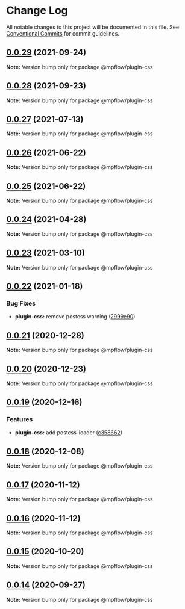 # Change Log

All notable changes to this project will be documented in this file.
See [Conventional Commits](https://conventionalcommits.org) for commit guidelines.

## [0.0.29](https://github.com/wechat-miniprogram/mpflow/compare/@mpflow/plugin-css@0.0.28...@mpflow/plugin-css@0.0.29) (2021-09-24)

**Note:** Version bump only for package @mpflow/plugin-css

## [0.0.28](https://github.com/wechat-miniprogram/mpflow/compare/@mpflow/plugin-css@0.0.27...@mpflow/plugin-css@0.0.28) (2021-09-23)

**Note:** Version bump only for package @mpflow/plugin-css

## [0.0.27](https://github.com/wechat-miniprogram/mpflow/compare/@mpflow/plugin-css@0.0.26...@mpflow/plugin-css@0.0.27) (2021-07-13)

**Note:** Version bump only for package @mpflow/plugin-css

## [0.0.26](https://github.com/wechat-miniprogram/mpflow/compare/@mpflow/plugin-css@0.0.25...@mpflow/plugin-css@0.0.26) (2021-06-22)

**Note:** Version bump only for package @mpflow/plugin-css

## [0.0.25](https://github.com/wechat-miniprogram/mpflow/compare/@mpflow/plugin-css@0.0.24...@mpflow/plugin-css@0.0.25) (2021-06-22)

**Note:** Version bump only for package @mpflow/plugin-css

## [0.0.24](https://github.com/wechat-miniprogram/mpflow/compare/@mpflow/plugin-css@0.0.23...@mpflow/plugin-css@0.0.24) (2021-04-28)

**Note:** Version bump only for package @mpflow/plugin-css

## [0.0.23](https://github.com/wechat-miniprogram/mpflow/compare/@mpflow/plugin-css@0.0.22...@mpflow/plugin-css@0.0.23) (2021-03-10)

**Note:** Version bump only for package @mpflow/plugin-css

## [0.0.22](https://github.com/wechat-miniprogram/mpflow/compare/@mpflow/plugin-css@0.0.21...@mpflow/plugin-css@0.0.22) (2021-01-18)

### Bug Fixes

- **plugin-css:** remove postcss warning ([2999e90](https://github.com/wechat-miniprogram/mpflow/commit/2999e90db1be1e95cebb0f53915295f42cdcc4f4))

## [0.0.21](https://github.com/wechat-miniprogram/mpflow/compare/@mpflow/plugin-css@0.0.20...@mpflow/plugin-css@0.0.21) (2020-12-28)

**Note:** Version bump only for package @mpflow/plugin-css

## [0.0.20](https://github.com/wechat-miniprogram/mpflow/compare/@mpflow/plugin-css@0.0.19...@mpflow/plugin-css@0.0.20) (2020-12-23)

**Note:** Version bump only for package @mpflow/plugin-css

## [0.0.19](https://github.com/wechat-miniprogram/mpflow/compare/@mpflow/plugin-css@0.0.18...@mpflow/plugin-css@0.0.19) (2020-12-16)

### Features

- **plugin-css:** add postcss-loader ([c358662](https://github.com/wechat-miniprogram/mpflow/commit/c358662061ffe7bf417b64819f843efb1c83e396))

## [0.0.18](https://github.com/wechat-miniprogram/mpflow/compare/@mpflow/plugin-css@0.0.17...@mpflow/plugin-css@0.0.18) (2020-12-08)

**Note:** Version bump only for package @mpflow/plugin-css

## [0.0.17](https://github.com/wechat-miniprogram/mpflow/compare/@mpflow/plugin-css@0.0.15...@mpflow/plugin-css@0.0.17) (2020-11-12)

**Note:** Version bump only for package @mpflow/plugin-css

## [0.0.16](https://github.com/wechat-miniprogram/mpflow/compare/@mpflow/plugin-css@0.0.15...@mpflow/plugin-css@0.0.16) (2020-11-12)

**Note:** Version bump only for package @mpflow/plugin-css

## [0.0.15](https://github.com/wechat-miniprogram/mpflow/compare/@mpflow/plugin-css@0.0.14...@mpflow/plugin-css@0.0.15) (2020-10-20)

**Note:** Version bump only for package @mpflow/plugin-css

## [0.0.14](https://github.com/wechat-miniprogram/mpflow/compare/@mpflow/plugin-css@0.0.13...@mpflow/plugin-css@0.0.14) (2020-09-27)

**Note:** Version bump only for package @mpflow/plugin-css
